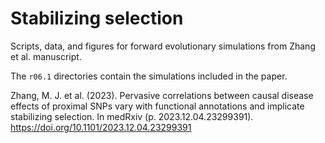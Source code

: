 # Stabilizing selection

Scripts, data, and figures for forward evolutionary simulations
from Zhang et al. manuscript.

The `r06.1` directories contain the simulations included in the paper.


Zhang, M. J. et al. (2023).
Pervasive correlations between causal disease effects of proximal SNPs vary with functional annotations and implicate stabilizing selection.
In medRxiv (p. 2023.12.04.23299391). https://doi.org/10.1101/2023.12.04.23299391